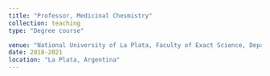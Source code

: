 ```yaml
---
title: "Professor, Medicinal Chesmistry"
collection: teaching
type: "Degree course"

venue: "National University of La Plata, Faculty of Exact Science, Department of Biological Sciences"
date: 2018-2021
location: "La Plata, Argentina"
---
```


